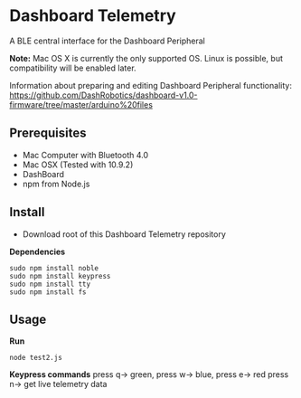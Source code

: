Dashboard Telemetry
===================

A BLE central interface for the Dashboard Peripheral

__Note:__ Mac OS X is currently the only supported OS. Linux is possible, but compatibility will be enabled later.

Information about preparing and editing Dashboard Peripheral functionality: 
https://github.com/DashRobotics/dashboard-v1.0-firmware/tree/master/arduino%20files 

Prerequisites
-----------

* Mac Computer with Bluetooth 4.0
* Mac OSX (Tested with 10.9.2)
* DashBoard
* npm from Node.js

Install
-------
* Download root of this Dashboard Telemetry repository

__Dependencies__

    sudo npm install noble
    sudo npm install keypress
    sudo npm install tty
    sudo npm install fs

Usage
-----
__Run__
   
    node test2.js 
   
__Keypress commands__
    press q-> green, press w-> blue, press e-> red
    press n-> get live telemetry data    

